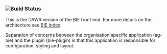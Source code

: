 ###    [![Build Status](https://travis-ci.org/ess-acppo/ag-bie.svg?branch=master)](https://travis-ci.org/ess-acppo/ag-bie)

This is the DAWR version of the BIE front end.
For more details on the architecture see [BIE index](http://github.com/AtlasOfLivingAustralia/bie-index)

Separation of concerns between the organisation specific application (ag-bie) and the plugin (bie-plugin) is that
this application is responsible for configuration, styling and layout.
